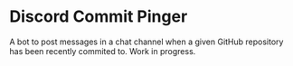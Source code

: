 # Discord Commit Pinger

A bot to post messages in a chat channel when a given GitHub repository has been recently commited to. Work in progress.